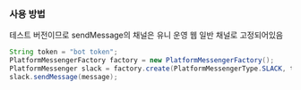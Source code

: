 ### 사용 방법

테스트 버전이므로 sendMessage의 채널은 유니 운영 웹 일반 채널로 고정되어있음

```java
String token = "bot token";
PlatformMessengerFactory factory = new PlatformMessengerFactory();
PlatformMessenger slack = factory.create(PlatformMessengerType.SLACK, token);
slack.sendMessage(message);
```